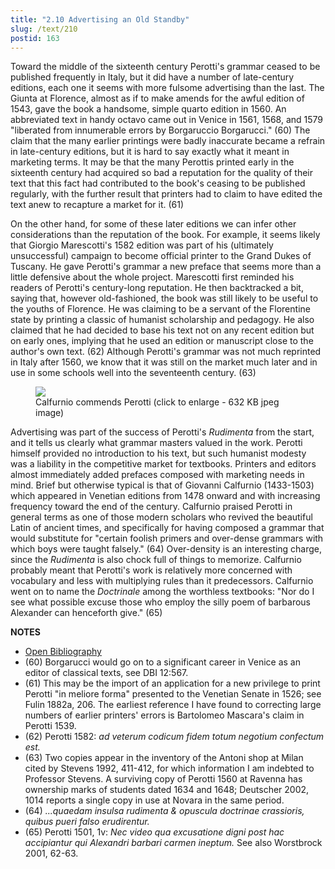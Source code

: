 ```yaml
---
title: "2.10 Advertising an Old Standby"
slug: /text/210
postid: 163
---
```

Toward the middle of the sixteenth century Perotti's grammar ceased to be published frequently in Italy, but it did have a number of late-century editions, each one it seems with more fulsome advertising than the last. The Giunta at Florence, almost as if to make amends for the awful edition of 1543, gave the book a handsome, simple quarto edition in 1560. An abbreviated text in handy octavo came out in Venice in 1561, 1568, and 1579 "liberated from innumerable errors by Borgaruccio Borgarucci." (60) The claim that the many earlier printings were badly inaccurate became a refrain in late-century editions, but it is hard to say exactly what it meant in marketing terms. It may be that the many Perottis printed early in the sixteenth century had acquired so bad a reputation for the quality of their text that this fact had contributed to the book's ceasing to be published regularly, with the further result that printers had to claim to have edited the text anew to recapture a market for it. (61)

On the other hand, for some of these later editions we can infer other considerations than the reputation of the book. For example, it seems likely that Giorgio Marescotti's 1582 edition was part of his (ultimately unsuccessful) campaign to become official printer to the Grand Dukes of Tuscany. He gave Perotti's grammar a new preface that seems more than a little defensive about the whole project. Marescotti first reminded his readers of Perotti's century-long reputation. He then backtracked a bit, saying that, however old-fashioned, the book was still likely to be useful to the youths of Florence. He was claiming to be a servant of the Florentine state by printing a classic of humanist scholarship and pedagogy. He also claimed that he had decided to base his text not on any recent edition but on early ones, implying that he used an edition or manuscript close to the author's own text. (62) Although Perotti's grammar was not much reprinted in Italy after 1560, we know that it was still on the market much later and in use in some schools well into the seventeenth century. (63)
<p style="text-align: center;"></p>


<figure class="mkdn-figure">
    <div onClick="createLightbox('/images_full/2.00_Chapter_Two/Wing-ZP-535.M68,-Regule-grammaticales,verso-of-t.p.jpg')" data="/images_full/0.00_Introduction/Wing-ZP-535.D175Negrotitle.jpg" class="mkdn-image-link" id="lbimage">
    <img class="mkdn-image" src="/images_full/2.00_Chapter_Two/Wing-ZP-535.M68,-Regule-grammaticales,verso-of-t.p.jpg" />
    <figcaption class="mkdn-figcaption">Calfurnio commends Perotti (click to enlarge - 632 KB jpeg image)</figcaption>
    </div>
</figure>

Advertising was part of the success of Perotti's *Rudimenta* from the start, and it tells us clearly what grammar masters valued in the work. Perotti himself provided no introduction to his text, but such humanist modesty was a liability in the competitive market for textbooks. Printers and editors almost immediately added prefaces composed with marketing needs in mind. Brief but otherwise typical is that of Giovanni Calfurnio (1433-1503) which appeared in Venetian editions from 1478 onward and with increasing frequency toward the end of the century. Calfurnio praised Perotti in general terms as one of those modern scholars who revived the beautiful Latin of ancient times, and specifically for having composed a grammar that would substitute for "certain foolish primers and over-dense grammars with which boys were taught falsely." (64) Over-density is an interesting charge, since the *Rudimenta* is also chock full of things to memorize. Calfurnio probably meant that Perotti's work is relatively more concerned with vocabulary and less with multiplying rules than it predecessors. Calfurnio went on to name the *Doctrinale* among the worthless textbooks: "Nor do I see what possible excuse those who employ the silly poem of barbarous Alexander can henceforth give." (65)

**NOTES**
* [Open Bibliography](/bibliography.pdf)
* (60) Borgarucci would go on to a significant career in Venice as an editor of classical texts, see DBI 12:567.
* (61) This may be the import of an application for a new privilege to print Perotti "in meliore forma" presented to the Venetian Senate in 1526; see Fulin 1882a, 206. The earliest reference I have found to correcting large numbers of earlier printers' errors is Bartolomeo Mascara's claim in Perotti 1539.
* (62) Perotti 1582: *ad veterum codicum fidem totum negotium confectum est.*
* (63) Two copies appear in the inventory of the Antoni shop at Milan cited by Stevens 1992, 411-412, for which information I am indebted to Professor Stevens. A surviving copy of Perotti 1560 at Ravenna has ownership marks of students dated 1634 and 1648; Deutscher 2002, 1014 reports a single copy in use at Novara in the same period.
* (64) *...quaedam insulsa rudimenta &amp; opuscula doctrinae crassioris, quibus pueri falso erudirentur.*
* (65) Perotti 1501, 1v: *Nec video qua excusatione digni post hac accipiantur qui Alexandri barbari carmen ineptum.* See also Worstbrock 2001, 62-63.
